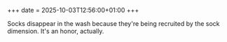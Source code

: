 +++
date = 2025-10-03T12:56:00+01:00
+++

Socks disappear in the wash because they're being recruited by the sock dimension. It's an honor, actually.
